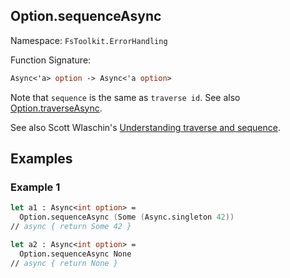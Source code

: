 ## Option.sequenceAsync

Namespace: `FsToolkit.ErrorHandling`

Function Signature:

```fsharp
Async<'a> option -> Async<'a option>
```

Note that `sequence` is the same as `traverse id`. See also [Option.traverseAsync](traverseAsync.md).

See also Scott Wlaschin's [Understanding traverse and sequence](https://fsharpforfunandprofit.com/posts/elevated-world-4/).

## Examples

### Example 1

```fsharp
let a1 : Async<int option> =
  Option.sequenceAsync (Some (Async.singleton 42))
// async { return Some 42 }

let a2 : Async<int option> =
  Option.sequenceAsync None
// async { return None }
```

